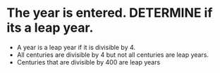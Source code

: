 # The year is entered. DETERMINE if its a leap year.

- A year is a leap year if it is divisible by 4.
- All centuries are divisible by 4 but not all centuries are leap years.
- Centuries that are divisible by 400 are leap years 